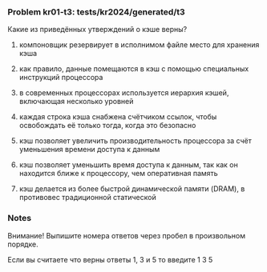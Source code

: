 ### Problem kr01-t3: tests/kr2024/generated/t3

Какие из приведённых утверждений о кэше верны?

1) компоновщик резервирует в исполнимом файле место для хранения кэша

2) как правило, данные помещаются в кэш с помощью специальных инструкций процессора

3) в современных процессорах используется иерархия кэшей, включающая несколько уровней

4) каждая строка кэша снабжена счётчиком ссылок, чтобы освобождать её только тогда, когда это
безопасно

5) кэш позволяет увеличить производительность процессора за счёт уменьшения времени доступа к данным

6) кэш позволяет уменьшить время доступа к данным, так как он находится ближе к процессору, чем
оперативная память

7) кэш делается из более быстрой динамической памяти (DRAM), в противовес традиционной статической

### Notes

Внимание! Выпишите номера ответов через пробел в произвольном порядке.

Если вы считаете что верны ответы 1, 3 и 5 то введите 1 3 5

